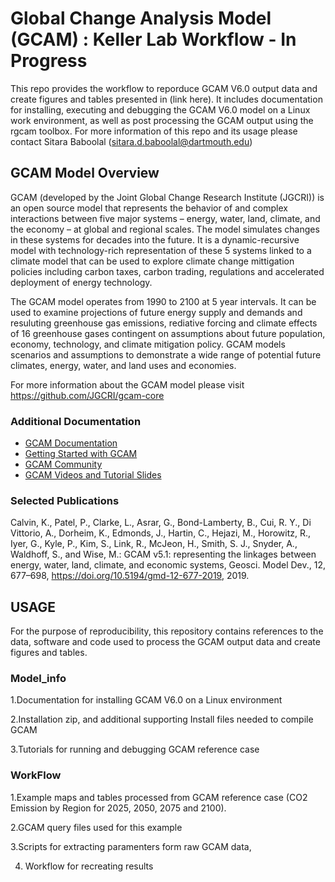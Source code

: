 # Global Change Analysis Model (GCAM) : Keller Lab Workflow  - In Progress
This repo provides the workflow to reporduce GCAM V6.0 output data and create figures and tables presented in  (link here). It includes documentation for
installing, executing and debugging the GCAM V6.0 model on a Linux work environment, as well as post processing the GCAM output using the rgcam toolbox.
For more information of this repo and its usage please contact Sitara Baboolal (sitara.d.baboolal@dartmouth.edu)

## GCAM Model Overview
GCAM (developed by the Joint Global Change Research Institute (JGCRI)) is an open source model that represents the behavior of and complex interactions between five major systems – energy, water, land, climate, and the economy – at global and regional scales. The model simulates changes in these systems for decades into the future. It is a dynamic-recursive model with technology-rich representation of these 5 systems linked to a climate model that can be used to explore climate change mittigation policies including carbon taxes, carbon trading, regulations and accelerated deployment of energy technology. 

The GCAM model operates from 1990 to 2100 at 5 year intervals. It can be used to examine projections of future energy supply and demands and resuluting
greenhouse gas emissions, rediative forcing and climate effects of 16 greenhouse gases contingent on assumptions about future population, economy,
technology, and climate mitigation policy. GCAM models scenarios and assumptions to demonstrate a wide range of potential future climates, energy, water, and land uses and economies.

For more information about the GCAM model please visit https://github.com/JGCRI/gcam-core

### Additional Documentation

* [GCAM Documentation](http://jgcri.github.io/gcam-doc/)
* [Getting Started with GCAM](http://jgcri.github.io/gcam-doc/user-guide.html)
* [GCAM Community](http://www.globalchange.umd.edu/models/gcam/gcam-community/)
* [GCAM Videos and Tutorial Slides](https://gcims.pnnl.gov/community)

### Selected Publications

Calvin, K., Patel, P., Clarke, L., Asrar, G., Bond-Lamberty, B., Cui, R. Y., Di Vittorio, A., Dorheim, K., Edmonds, J., Hartin, C., Hejazi, M., Horowitz, R., Iyer, G., Kyle, P., Kim, S., Link, R., McJeon, H., Smith, S. J., Snyder, A., Waldhoff, S., and Wise, M.: GCAM v5.1: representing the linkages between energy, water, land, climate, and economic systems, Geosci. Model Dev., 12, 677–698, https://doi.org/10.5194/gmd-12-677-2019, 2019.

## USAGE
For the purpose of reproducibility, this repository contains references to the data, software and code used to process the GCAM output data and create figures and tables.

### Model_info
1.Documentation for installing GCAM V6.0 on a Linux environment

2.Installation zip, and additional supporting Install files needed to compile GCAM

3.Tutorials for running and debugging GCAM reference case

### WorkFlow
1.Example maps and tables processed from GCAM reference case (CO2 Emission by Region for 2025, 2050, 2075 and 2100).  

2.GCAM query files used for this example 

3.Scripts for extracting paramenters form raw GCAM data, 

4. Workflow for recreating results






